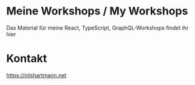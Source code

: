 # Meine Workshops / My Workshops

Das Material für meine React, TypeScript, GraphQL-Workshops findet ihr hier

# Kontakt

https://nilshartmann.net
